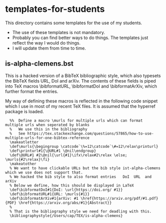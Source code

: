 # templates-for-students

This directory contains some templates for the use of my students.

* The use of these templates is not mandatory.
* Probably you can find better ways to do things. The templates just reflect the way I would do things.
* I will update them from time to time.

## is-alpha-clemens.bst

This is a hacked version of a BibTeX bibliographic style, which also typesets the BibTeX fields URL, DoI and arXiv.
The contents of these fields is piped into TeX macros \bibformatURL, \bibformatDoI and \bibformatArXiv, which further format the entries.

My way of defining these macros is reflected in the following code snippet which I use in most of my recent TeX files. It is assumed
that the hyperref package is loaded.

```
  %%  Define a macro \murls for multiple urls which can format multiple urls when seperated by blanks 
  %   We use this in the bibliography
  %   See https://tex.stackexchange.com/questions/57865/how-to-use-multiple-urls-for-one-bibtex-reference
  \makeatletter
  \def\murls{\begingroup \catcode`\%=12\catcode`\#=12\relax\printurl}
  \def\printurl#1{\@URL#1 \@nil\endgroup}
  \def\@URL#1 #2\@nil{\url{#1}\ifx\relax#2\relax \else; \murls{#2\relax}\fi}
  \makeatother
  % We want to have clickable URLs but the bib style ist-alpha-clemens which we use does not support that.
  % We hacked the bib style to also format entries   DoI  URL  and  arXiv
  % Below we define, how this should be displayed in LaTeX
  \def\bibformatDoI#1{DoI: \url{https://doi.org/ #1}}
  \def\bibformatURL#1{URL: \murls{#1}}
  \def\bibformatArXiv#1{arXiv: #1 \href{https://arxiv.org/pdf/#1.pdf}{PDF} \href{https://arxiv.org/abs/#1}{Abstract}}
  %
  % That is the bibliography style we need for deadling with this.
  \bibliographystyle{/Users/cap/TEX/is-alpha-clemens}
```


